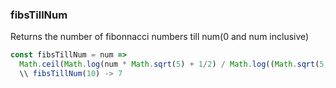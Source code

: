 ### fibsTillNum

Returns the number of fibonnacci numbers till num(0 and num inclusive)

```js
const fibsTillNum = num =>
  Math.ceil(Math.log(num * Math.sqrt(5) + 1/2) / Math.log((Math.sqrt(5)+1)/2))// fibonacci(5) -> [0,1,1,2,3]
  \\ fibsTillNum(10) -> 7
```
